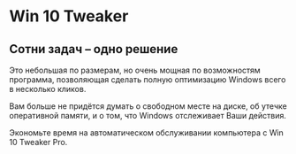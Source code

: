# Win 10 Tweaker
## Сотни задач – одно решение 
Это небольшая по размерам, но очень мощная по возможностям программа, позволяющая сделать полную оптимизацию Windows всего в несколько кликов.  

Вам больше не придётся думать о свободном месте на диске, об утечке оперативной памяти, и о том, что Windows отслеживает Ваши действия.  

Экономьте время на автоматическом обслуживании компьютера с Win 10 Tweaker Pro.  
